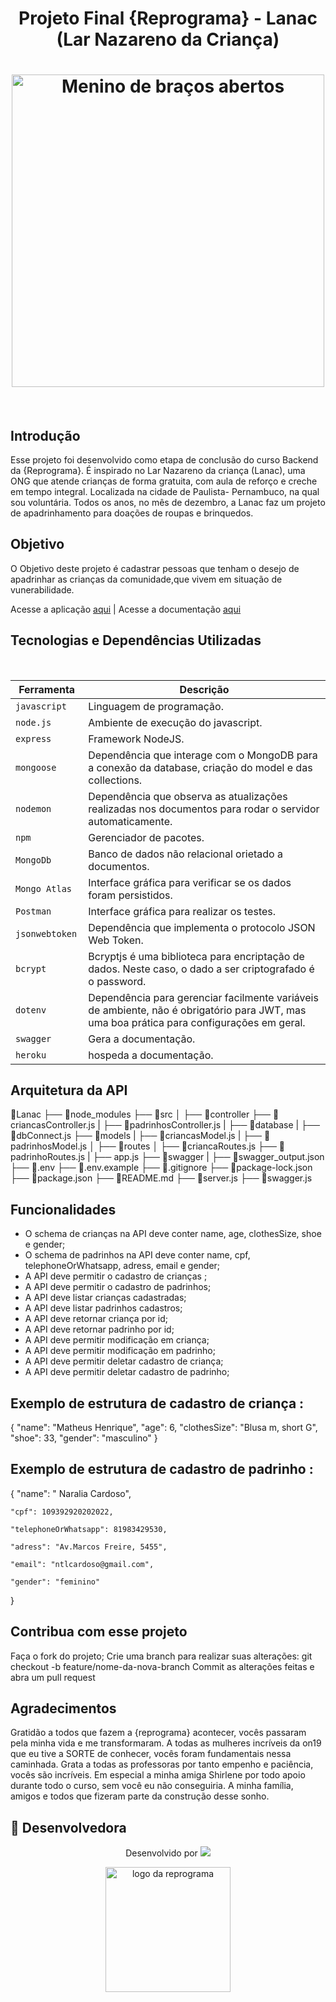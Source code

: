 <h1 align="center"> Projeto Final {Reprograma} - Lanac (Lar Nazareno da Criança)</h1>

<h1 align="center">
<img src="public/images/crianca.gif" alt="Menino de braços abertos" width="500" height="500" /> 
</h1>
<br>


## Introdução

Esse projeto foi desenvolvido como etapa de conclusão do curso Backend da {Reprograma}.
É inspirado no Lar Nazareno da criança (Lanac), uma ONG que atende crianças de forma gratuita, com aula de reforço e creche em tempo integral. Localizada na cidade de Paulista- Pernambuco, na qual sou voluntária. 
Todos os anos, no mês de dezembro, a Lanac faz um projeto de apadrinhamento para doações de roupas e brinquedos.

## Objetivo

O Objetivo deste projeto é cadastrar pessoas que tenham o desejo de apadrinhar as crianças da comunidade,que vivem em situação de vunerabilidade.

Acesse a aplicação  [aqui]()  |
Acesse a documentação [aqui](http://localhost:1313/minha-rota-de-documentacao/)



##  Tecnologias e Dependências Utilizadas

<br>

| Ferramenta | Descrição |
| --- | --- |
| `javascript` | Linguagem de programação. |
| `node.js`    | Ambiente de execução do javascript.|
| `express`    | Framework NodeJS. |
| `mongoose`   | Dependência que interage com o MongoDB para a conexão da database, criação do model e das collections.|
| `nodemon`    | Dependência que observa as atualizações realizadas nos documentos para rodar o servidor automaticamente.|
| `npm `| Gerenciador de pacotes.|
| `MongoDb`    | Banco de dados não relacional orietado a documentos.|
| `Mongo Atlas`| Interface gráfica para verificar se os dados foram persistidos.|
| `Postman` | Interface gráfica para realizar os testes.|
| `jsonwebtoken `| Dependência que implementa o protocolo JSON Web Token.|
| `bcrypt`| Bcryptjs é uma biblioteca para encriptação de dados. Neste caso, o dado a ser criptografado é o password.|
| `dotenv`| Dependência  para gerenciar facilmente variáveis de ambiente, não é obrigatório para JWT, mas uma boa prática para configurações em geral.|
| `swagger`| Gera a documentação.|
| `heroku`| hospeda a documentação.|


## Arquitetura da API
 
  📁Lanac
├── 📁node_modules
├── 📁src
│   ├── 📁controller
        ├── 📄criancasController.js
|       ├── 📄padrinhosController.js
|   ├── 📁database
|       ├── 📄dbConnect.js
    ├── 📁models
|       ├── 📄criancasModel.js
|       ├── 📄padrinhosModel.js
│   ├── 📁routes
│       ├── 📄criancaRoutes.js
        ├── 📄padrinhoRoutes.js
|   ├── app.js
├── 📁swagger
|   ├── 📄swagger_output.json
├── 📄.env
├── 📄.env.example 
├── 📄.gitignore
├── 📄package-lock.json
├── 📄package.json
├── 📄README.md
├── 📄server.js
├── 📄swagger.js

 
## Funcionalidades

* O schema de crianças na API deve conter name, age, clothesSize, shoe e gender;
* O schema de padrinhos na API deve conter name, cpf, telephoneOrWhatsapp, adress, email e gender;
* A API deve permitir o cadastro de crianças ;
* A API deve permitir o cadastro de padrinhos;
* A API deve listar crianças cadastradas;
* A API deve listar padrinhos cadastros;
* A API deve retornar criança por id;
* A API deve retornar padrinho por id; 
* A API deve permitir modificação em  criança;
* A API deve permitir modificação em  padrinho;
* A API deve permitir deletar cadastro de criança;
* A API deve permitir deletar cadastro de  padrinho;

## Exemplo de estrutura de cadastro de criança :

{
  "name": "Matheus Henrique", 
  "age": 6,
  "clothesSize": "Blusa m, short G",
  "shoe": 33,
  "gender": "masculino"
}

 
## Exemplo de estrutura de cadastro de padrinho :

{
    "name": " Naralia Cardoso",

    "cpf": 109392920202022,

    "telephoneOrWhatsapp": 81983429530,

    "adress": "Av.Marcos Freire, 5455",

    "email": "ntlcardoso@gmail.com",
    
    "gender": "feminino"
}


## Contribua com esse projeto


Faça o fork do projeto;
Crie uma branch para realizar suas alterações: git checkout -b feature/nome-da-nova-branch
Commit as alterações feitas e abra um pull request


## Agradecimentos

 Gratidão a todos que fazem a {reprograma} acontecer, vocês passaram pela minha vida e me transformaram. A todas as mulheres incríveis da on19 que eu tive a SORTE de conhecer, vocês foram fundamentais nessa caminhada. Grata a todas as professoras por tanto empenho e paciência, vocês são incríveis. Em especial a minha amiga Shirlene por todo apoio durante todo o curso, sem você eu não conseguiria.
 A minha família, amigos e todos que fizeram parte da construção desse sonho.

## 🌻 Desenvolvedora



<p align="center"> Desenvolvido por <a href="https://www.linkedin.com/in/maria-thays-bb1902152/ target="_blank"><img src="https://img.shields.io/badge/-Maria_Thays-blue?style=flat-square&logo=Linkedin&logoColor=white&link=hhttps://www.linkedin.com/in/maria-thays-bb1902152/" target="_blank"></a> </p>

<p align="center">
<img src="https://user-images.githubusercontent.com/84551213/171416454-ab93ab7f-e5a0-4276-81ec-4f5cb79dff31.png" alt="logo da reprograma" border="0" width = "200" /> <p align="center"></p>
